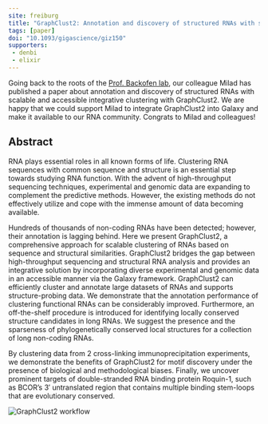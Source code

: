 ```yaml
---
site: freiburg
title: "GraphClust2: Annotation and discovery of structured RNAs with scalable and accessible integrative clustering"
tags: [paper]
doi: "10.1093/gigascience/giz150"
supporters:
 - denbi
 - elixir
---
```


Going back to the roots of the [Prof. Backofen lab](http://www.bioinf.uni-freiburg.de/?en), our colleague Milad has published a paper about annotation and discovery of structured RNAs with scalable and accessible integrative clustering with GraphClust2. We are happy that we could support Milad to integrate GraphClust2 into Galaxy and make it available to our RNA community. Congrats to Milad and colleagues!

## Abstract

RNA plays essential roles in all known forms of life. Clustering RNA sequences with common sequence and structure is an essential step towards studying RNA function. With the advent of high-throughput sequencing techniques, experimental and genomic data are expanding to complement the predictive methods. However, the existing methods do not effectively utilize and cope with the immense amount of data becoming available.

Hundreds of thousands of non-coding RNAs have been detected; however, their annotation is lagging behind. Here we present GraphClust2, a comprehensive approach for scalable clustering of RNAs based on sequence and structural similarities. GraphClust2 bridges the gap between high-throughput sequencing and structural RNA analysis and provides an integrative solution by incorporating diverse experimental and genomic data in an accessible manner via the Galaxy framework. GraphClust2 can efficiently cluster and annotate large datasets of RNAs and supports structure-probing data. We demonstrate that the annotation performance of clustering functional RNAs can be considerably improved. Furthermore, an off-the-shelf procedure is introduced for identifying locally conserved structure candidates in long RNAs. We suggest the presence and the sparseness of phylogenetically conserved local structures for a collection of long non-coding RNAs.

By clustering data from 2 cross-linking immunoprecipitation experiments, we demonstrate the benefits of GraphClust2 for motif discovery under the presence of biological and methodological biases. Finally, we uncover prominent targets of double-stranded RNA binding protein Roquin-1, such as BCOR’s 3′ untranslated region that contains multiple binding stem-loops that are evolutionary conserved.


![GraphClust2 workflow](/assets/media/GraphClust2.jpeg)
